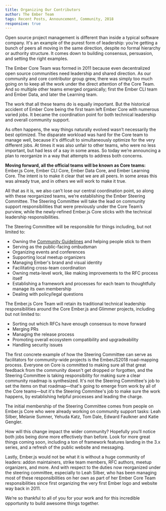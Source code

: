 ```yaml
---
title: Organizing Our Contributors
author: The Ember Team
tags: Recent Posts, Announcement, Community, 2018
responsive: true
---
```


Open source project management is different than inside a typical software company. It's an example of the purest form of leadership: you’re getting a bunch of peers all moving in the same direction, despite no formal hierarchy or authority structure. It comes down to building consensus, persuasion, and setting the right examples.

The Ember Core Team was formed in 2011 because even decentralized open source communities need leadership and shared direction. As our community and core contributor group grew, there was simply too much going on to keep all the work under the direct attention of the Core Team. And so multiple other teams emerged organically; first the Ember CLI team and Ember Data, and later the Learning team.

The work that all these teams do is equally important. But the historical accident of Ember Core being the first team left Ember Core with numerous varied jobs. It became the coordination point for both technical leadership and overall community support.

As often happens, the way things naturally evolved wasn’t necessarily the best optimized. The disparate workload was hard for the Core team to manage well, because it's difficult to simultaneously optimize for the very different jobs. At times it was also unfair to other teams, who were no less important, but had less of a say in some areas. So today we’re announcing a plan to reorganize in a way that attempts to address both concerns.

**Moving forward, all the official teams will be known as Core teams:** Ember.js Core, Ember CLI Core, Ember Data Core, and Ember Learning Core. The intent is to make it clear that we are all peers. In some areas this was already true, and in others we will work to make it true.

All that as it is, we also can’t lose our central coordination point, so along with these reorganized teams, we’re establishing the Ember Steering Committee. The Steering Committee will take the lead on community support responsibilities that were previously under the Core Team’s purview, while the newly-refined Ember.js Core sticks with the technical leadership responsibilities.

The Steering Committee will be responsible for things including, but not limited to:

- Owning the [Community Guidelines](https://emberjs.com/guidelines/) and helping people stick to them
- Serving as the public-facing ombudsman
- Organizing events and conferences
- Supporting local meetup organizers
- Managing Ember's brand and visual identity
- Facilitating cross-team coordination
- Owning meta-level work, like making improvements to the RFC process itself
- Establishing a framework and processes for each team to thoughtfully manage its own membership
- Dealing with policy/legal questions

The Ember.js Core Team will retain its traditional technical leadership responsibilities around the Core Ember.js and Glimmer projects, including but not limited to:

- Sorting out which RFCs have enough consensus to move forward
- Merging PRs
- Managing the release process
- Promoting overall ecosystem compatibility and upgradeability
- Handling security issues

 The first concrete example of how the Steering Committee can serve as facilitators for community-wide projects is the EmberJS2018 road-mapping process. Everyone on Core is committed to making sure all that great feedback from the community doesn't get dropped or forgotten, and the Steering Committee is taking responsibility for making sure a clear community roadmap is synthesized. It's not the Steering Committee's job to set the items on that roadmap—that's going to emerge from work by all of the Core teams—but it's the Steering Commitee's job to make sure the work happens, by establishing helpful processes and leading the charge.

The initial membership of the Steering Committee comes from people on Ember.js Core who were already working on community support tasks: Leah Silber, Melanie Sumner, Yehuda Katz, Tom Dale, Edward Faulkner and Katie Gengler.

How will this change impact the wider community? Hopefully you’ll notice both jobs being done more effectively than before. Look for more great things coming soon, including a ton of framework features landing in the 3.x series, and a refresh of the public website and messaging.

Lastly, Ember.js would not be what it is without a huge community of leaders: addon maintainers, strike team members, RFC authors, meetup organizers, and more. And with respect to the duties now reorganized under the steering committee, especially to Leah Silber, who has been managing most of these responsibilities on her own as part of her Ember Core Team responsibilities since first organizing the very first Ember logo and website way back in 2011.

We’re so thankful to all of you for your work and for this incredible opportunity to build awesome things together.
